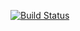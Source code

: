 [![Build Status](https://travis-ci.org/VioletGiraffe/GPS.svg?branch=master)](https://travis-ci.org/VioletGiraffe/GPS)